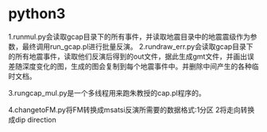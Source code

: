 # python3

1.runmul.py会读取gcap目录下的所有事件，并读取地震目录中的地震震级作为参数，最终调用run_gcap.pl进行批量反演。
2.rundraw_err.py会读取gcap目录下的所有地震事件，读取他们反演后得到的out文件，据此生成gmt文件，并画出误差随深度变化的图，生成的图会复制到每个地震事件中。并删除中间产生的各种临时文档。

3.rungcap_mul.py是一个多线程用来跑朱教授的cap.pl程序的。

4.changetoFM.py将FM转换成msatsi反演所需要的数据格式:1分区 2将走向转换成dip direction
